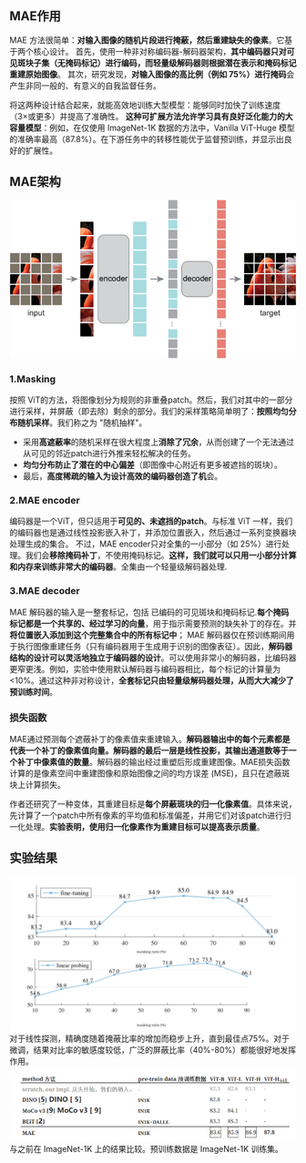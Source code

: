 ## MAE作用
MAE 方法很简单：**对输入图像的随机片段进行掩蔽，然后重建缺失的像素**。它基于两个核心设计。
首先，使用一种非对称编码器-解码器架构，**其中编码器只对可见斑块子集（无掩码标记）进行编码，而轻量级解码器则根据潜在表示和掩码标记重建原始图像**。
其次，研究发现，**对输入图像的高比例（例如 75%）进行掩码**会产生非同一般的、有意义的自我监督任务。

将这两种设计结合起来，就能高效地训练大型模型：能够同时加快了训练速度（3×或更多）并提高了准确性。
**这种可扩展方法允许学习具有良好泛化能力的大容量模型**：例如，在仅使用 ImageNet-1K 数据的方法中，Vanilla ViT-Huge 模型的准确率最高（87.8%）。在下游任务中的转移性能优于监督预训练，并显示出良好的扩展性。

## MAE架构
![alt text](image.png)
### 1.Masking
按照 ViT的方法，将图像划分为规则的非重叠patch。然后，我们对其中的一部分进行采样，并屏蔽（即去除）剩余的部分。我们的采样策略简单明了：**按照均匀分布随机采样**。我们称之为 "随机抽样"。

- 采用**高遮蔽率**的随机采样在很大程度上**消除了冗余**，从而创建了一个无法通过从可见的邻近patch进行外推来轻松解决的任务。
- **均匀分布防止了潜在的中心偏差**（即图像中心附近有更多被遮挡的斑块）。
- 最后，**高度稀疏的输入为设计高效的编码器创造了机**会。

### 2.MAE encoder
编码器是一个ViT，但只适用于**可见的、未遮挡的patch**。与标准 ViT 一样，我们的编码器也是通过线性投影嵌入补丁，并添加位置嵌入，然后通过一系列变换器块处理生成的集合。
不过，MAE encoder只对全集的一小部分（如 25%）进行处理。我们会**移除掩码补丁**，不使用掩码标记。**这样，我们就可以只用一小部分计算和内存来训练非常大的编码器**。全集由一个轻量级解码器处理.

### 3.MAE decoder
MAE 解码器的输入是一整套标记，包括 已编码的可见斑块和掩码标记.**每个掩码标记都是一个共享的、经过学习的向量**，用于指示需要预测的缺失补丁的存在。并**将位置嵌入添加到这个完整集合中的所有标记中**；
MAE 解码器仅在预训练期间用于执行图像重建任务（只有编码器用于生成用于识别的图像表征）。因此，**解码器结构的设计可以灵活地独立于编码器的设计**。可以使用非常小的解码器，比编码器更窄更浅。例如，实验中使用默认解码器与编码器相比，每个标记的计算量为<10%。通过这种非对称设计，**全套标记只由轻量级解码器处理，从而大大减少了预训练时间**。

### 损失函数
MAE通过预测每个遮蔽补丁的像素值来重建输入。**解码器输出中的每个元素都是代表一个补丁的像素值向量。解码器的最后一层是线性投影，其输出通道数等于一个补丁中像素值的数量**。解码器的输出经过重塑后形成重建图像。MAE损失函数计算的是像素空间中重建图像和原始图像之间的均方误差 (MSE)，且只在遮蔽斑块上计算损失。

作者还研究了一种变体，其重建目标是**每个屏蔽斑块的归一化像素值**。具体来说，先计算了一个patch中所有像素的平均值和标准偏差，并用它们对该patch进行归一化处理。**实验表明，使用归一化像素作为重建目标可以提高表示质量**。


## 实验结果
![alt text](image-1.png)
对于线性探测，精确度随着掩蔽比率的增加而稳步上升，直到最佳点75%。对于微调，结果对比率的敏感度较低，广泛的屏蔽比率（40%-80%）都能很好地发挥作用。
![alt text](image-2.png)
与之前在 ImageNet-1K 上的结果比较。预训练数据是 ImageNet-1K 训练集。
